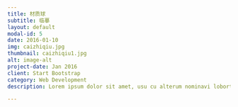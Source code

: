 ```yaml
---
title: 材质球
subtitle: 临摹
layout: default
modal-id: 5
date: 2016-01-10
img: caizhiqiu.jpg
thumbnail: caizhiqiu1.jpg
alt: image-alt
project-date: Jan 2016
client: Start Bootstrap
category: Web Development
description: Lorem ipsum dolor sit amet, usu cu alterum nominavi lobortis. At duo novum diceret. Tantas apeirian vix et, usu sanctus postulant inciderint ut, populo diceret necessitatibus in vim. Cu eum dicam feugiat noluisse.

---
```


